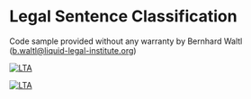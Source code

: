 # Legal Sentence Classification
Code sample provided without any warranty by Bernhard Waltl (b.waltl@liquid-legal-institute.org)

[![LTA](https://img.shields.io/badge/LTA-CodeSample-green)](https://github.com/bwaltl/LegalSentenceClassification/blob/main/Colab_SentenceClassification.ipynb)

[![LTA](https://colab.research.google.com/assets/colab-badge.svg)](https://colab.research.google.com/github/bwaltl/LegalSentenceClassification/blob/main/Colab_SentenceClassification.ipynb)
